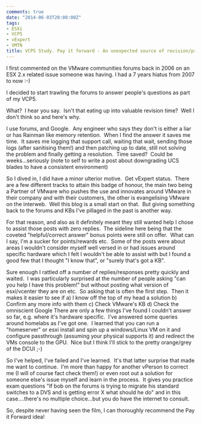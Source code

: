 ```yaml
---
comments: true
date: "2014-06-03T20:00:00Z"
tags:
- ESXi
- VCP5
- vExpert
- VMTN
title: VCP5 Study. Pay it forward - An unexpected source of revision/practice
---
```

I first commented on the VMware communities forums back in 2006 on an ESX 2.x related issue someone was having. I had a 7 years hiatus from 2007 to now :-)

I decided to start trawling the forums to answer people's questions as part of my VCP5.

What?  I hear you say.  Isn't that eating up into valuable revision time?  Well I don't think so and here's why.

I use forums, and Google.  Any engineer who says they don't is either a liar or has Rainman like memory retention.  When I find the answer it saves me time.  It saves me logging that support call, waiting that wait, sending those logs (after sanitising them!) and then patching up to date, still not solving the problem and finally getting a resolution.  Time saved?  Could be weeks...seriously (note to self to write a post about downgrading UCS blades to have a consistent environment)

So I dived in, I did have a minor ulterior motive.  Get vExpert status.  There are a few different tracks to attain this badge of honour, the main two being a Partner of VMware who pushes the use and innovates around VMware in their company and with their customers, the other is evangelising VMware on the interweb.  Well this blog is a small start on that.  But giving something back to the forums and KBs I've pillaged in the past is another way.

For that reason, and also as it definitely meant they still wanted help I chose to assist those posts with zero replies.  The sideline here being that the coveted "helpful/correct answer" bonus points were still on offer.  What can I say, I'm a sucker for points/rewards etc.  Some of the posts were about areas I wouldn't consider myself well versed in or had issues around specific hardware which I felt I wouldn't be able to assist with but I found a good few that I thought "I know that", or "surely that's got a KB".

Sure enough I rattled off a number of replies/responses pretty quickly and waited.  I was particularly surprised at the number of people asking "can you help I have this problem!" but without posting what version of esxi/vcenter they are on etc.  So asking that is often the first step.  Then it makes it easier to see if
a) I know off the top of my head a solution
b) Confirm any more info with them
c) Check VMware's KB
d) Check the omniscient Google
There are only a few things I've found I couldn't answer so far, e.g. where it's hardware specific.  I've answered some queries around homelabs as I've got one.  I learned that you can run a "homeserver" or esxi install and spin up a windows/Linux VM on it and configure passthrough (assuming your physical supports it) and redirect the VMs console to the GPU.  Nice but I think I'll stick to the pretty orange/grey of the DCUI ;-)

So I've helped, I've failed and I've learned.  It's that latter surprise that made me want to continue.  I'm more than happy for another vPerson to correct me (I will of course fact check them!) or even root out a solution for someone else's issue myself and learn in the process.  It gives you practice exam questions
"If bob on the forums is trying to migrate his standard switches to a DVS and is getting error X what should he do"
and in this case....there's no multiple choice...but you do have the internet to consult.

So, despite never having seen the film, I can thoroughly recommend the Pay it Forward idea!
